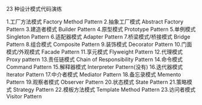 
23 种设计模式代码演练

1.工厂方法模式		Factory Method Pattern
2.抽象工厂模式		Abstract Factory Pattern
3.建造者模式			Builder Pattern
4.原型模式			Prototype Pattern
5.单例模式			Singleton Pattern
6.适配器模式			Adapter Pattern
7.桥梁模式/桥接模式	Bridge Pattern
8.组合模式			Composite Pattern
9.装饰模式			Decorator Pattern
10.门面模式/外观模式	Facade Pattern
11.享元模式			Flyweight Pattern
12.代理模式			Proxy pattern
13.责任链模式		Chain of Responsibility Pattern
14.命令模式			Command Pattern
15.解释器模式		Interpreter Pattern(没有)
16.迭代器模式		Iterator Pattern
17.中介者模式		Mediator Pattern
18.备忘录模式		Memento Pattern
19.观察者模式		Observer Pattern
20.状态模式			State Pattern
21.策略模式			Strategy Pattern
22.模板方法模式		Template Method Pattern
23.访问者模式		Visitor Pattern